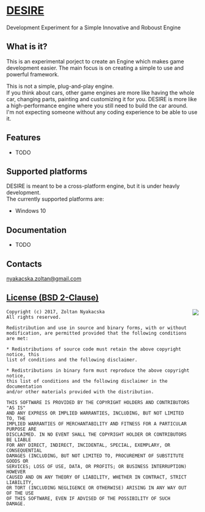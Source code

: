 [DESIRE](https://github.com/nyaki-HUN/DESIRE)
=============================================

Development Experiment for a Simple Innovative and Roboust Engine

What is it?
-----------
This is an experimental porject to create an Engine which makes game development easier.
The main focus is on creating a simple to use and powerful framework.

This is not a simple, plug-and-play engine.  
If you think about cars, other game engines are more like having the whole car, changing parts, painting and customizing it for you.
DESIRE is more like a high-performance engine where you still need to build the car around.  
I'm not expecting someone without any coding experience to be able to use it.

Features
--------

 * TODO

Supported platforms
-------------------

DESIRE is meant to be a cross-platform engine, but it is under heavly development.  
The currently supported platforms are:

 * Windows 10

Documentation
-------------

 * TODO

Contacts
--------

nyakacska.zoltan@gmail.com

[License (BSD 2-Clause)](../master/LICENSE)
---------------------------------------------------------------------

<a href="http://opensource.org/licenses/BSD-2-Clause" target="_blank">
<img align="right" src="http://opensource.org/trademarks/opensource/OSI-Approved-License-100x137.png">
</a>

	Copyright (c) 2017, Zoltan Nyakacska
	All rights reserved.
	
	Redistribution and use in source and binary forms, with or without
	modification, are permitted provided that the following conditions are met:
	
	* Redistributions of source code must retain the above copyright notice, this
	list of conditions and the following disclaimer.
	
	* Redistributions in binary form must reproduce the above copyright notice,
	this list of conditions and the following disclaimer in the documentation
	and/or other materials provided with the distribution.
	
	THIS SOFTWARE IS PROVIDED BY THE COPYRIGHT HOLDERS AND CONTRIBUTORS "AS IS"
	AND ANY EXPRESS OR IMPLIED WARRANTIES, INCLUDING, BUT NOT LIMITED TO, THE
	IMPLIED WARRANTIES OF MERCHANTABILITY AND FITNESS FOR A PARTICULAR PURPOSE ARE
	DISCLAIMED. IN NO EVENT SHALL THE COPYRIGHT HOLDER OR CONTRIBUTORS BE LIABLE
	FOR ANY DIRECT, INDIRECT, INCIDENTAL, SPECIAL, EXEMPLARY, OR CONSEQUENTIAL
	DAMAGES (INCLUDING, BUT NOT LIMITED TO, PROCUREMENT OF SUBSTITUTE GOODS OR
	SERVICES; LOSS OF USE, DATA, OR PROFITS; OR BUSINESS INTERRUPTION) HOWEVER
	CAUSED AND ON ANY THEORY OF LIABILITY, WHETHER IN CONTRACT, STRICT LIABILITY,
	OR TORT (INCLUDING NEGLIGENCE OR OTHERWISE) ARISING IN ANY WAY OUT OF THE USE
	OF THIS SOFTWARE, EVEN IF ADVISED OF THE POSSIBILITY OF SUCH DAMAGE.
